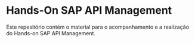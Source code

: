 # Hands-On SAP API Management
Este repesitório contém o material para o acompanhamento e a realização do Hands-on  SAP API Management.
